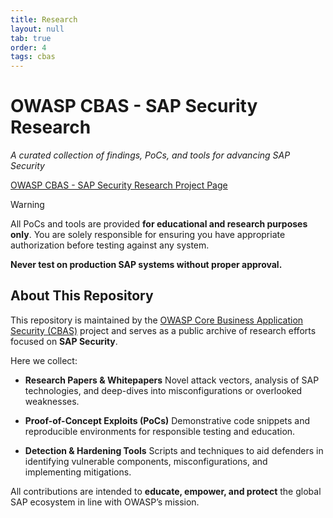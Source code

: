 ```yaml
---
title: Research
layout: null
tab: true
order: 4
tags: cbas
---
```

# OWASP CBAS - SAP Security Research
_A curated collection of findings, PoCs, and tools for advancing SAP Security_

[OWASP CBAS - SAP Security Research Project Page](https://github.com/SecuritySilverbacks/sap-security-research)

> [!Warning]
> All PoCs and tools are provided **for educational and research purposes only**.
> You are solely responsible for ensuring you have appropriate authorization before testing against any system.
>
> **Never test on production SAP systems without proper approval.**

## About This Repository

This repository is maintained by the [OWASP Core Business Application Security (CBAS)](https://owasp.org/www-project-core-business-application-security/) project and serves as a public archive of research efforts focused on **SAP Security**.

Here we collect:

- **Research Papers & Whitepapers**
Novel attack vectors, analysis of SAP technologies, and deep-dives into misconfigurations or overlooked weaknesses.

- **Proof-of-Concept Exploits (PoCs)**
Demonstrative code snippets and reproducible environments for responsible testing and education.

- **Detection & Hardening Tools**
Scripts and techniques to aid defenders in identifying vulnerable components, misconfigurations, and implementing mitigations.

All contributions are intended to **educate, empower, and protect** the global SAP ecosystem in line with OWASP’s mission.
